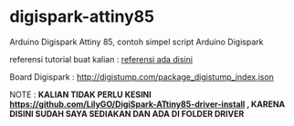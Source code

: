 # digispark-attiny85
Arduino Digispark Attiny 85, contoh simpel script Arduino Digispark


referensi tutorial buat kalian : [referensi ada disini](https://www.youtube.com/watch?v=ImW2TaXm4QM)

Board Digispark : http://digistump.com/package_digistump_index.json

NOTE : <b>KALIAN TIDAK PERLU KESINI https://github.com/LilyGO/DigiSpark-ATtiny85-driver-install , KARENA DISINI SUDAH SAYA SEDIAKAN DAN ADA DI FOLDER DRIVER</b>
